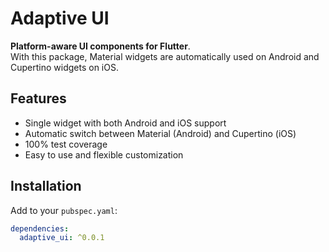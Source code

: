 # Adaptive UI

**Platform-aware UI components for Flutter**.  
With this package, Material widgets are automatically used on Android and Cupertino widgets on iOS.  

## Features

- Single widget with both Android and iOS support
- Automatic switch between Material (Android) and Cupertino (iOS)
- 100% test coverage
- Easy to use and flexible customization

## Installation

Add to your `pubspec.yaml`:

```yaml
dependencies:
  adaptive_ui: ^0.0.1
